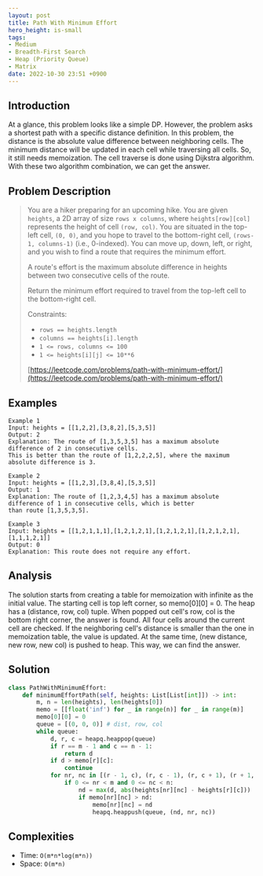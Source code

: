 ```yaml
---
layout: post
title: Path With Minimum Effort
hero_height: is-small
tags:
- Medium
- Breadth-First Search
- Heap (Priority Queue)
- Matrix
date: 2022-10-30 23:51 +0900
---
```

## Introduction
At a glance, this problem looks like a simple DP.
However, the problem asks a shortest path with a specific distance definition.
In this problem, the distance is the absolute value difference between neighboring cells.
The minimum distance will be updated in each cell while traversing all cells.
So, it still needs memoization.
The cell traverse is done using Dijkstra algorithm.
With these two algorithm combination, we can get the answer.

## Problem Description
> You are a hiker preparing for an upcoming hike. You are given `heights`, a 2D array of size `rows x columns`, where
> `heights[row][col]` represents the height of cell `(row, col)`. You are situated in the top-left cell, `(0, 0)`,
> and you hope to travel to the bottom-right cell, `(rows-1, columns-1)` (i.e., 0-indexed). You can move up, down,
> left, or right, and you wish to find a route that requires the minimum effort.
>
> A route's effort is the maximum absolute difference in heights between two consecutive cells of the route.
>
> Return the minimum effort required to travel from the top-left cell to the bottom-right cell.
>
> Constraints:
> - `rows == heights.length`
> - `columns == heights[i].length`
> - `1 <= rows, columns <= 100`
> - `1 <= heights[i][j] <= 10**6`
>
> [https://leetcode.com/problems/path-with-minimum-effort/](https://leetcode.com/problems/path-with-minimum-effort/)

## Examples
```
Example 1
Input: heights = [[1,2,2],[3,8,2],[5,3,5]]
Output: 2
Explanation: The route of [1,3,5,3,5] has a maximum absolute difference of 2 in consecutive cells.
This is better than the route of [1,2,2,2,5], where the maximum absolute difference is 3.
```

```
Example 2
Input: heights = [[1,2,3],[3,8,4],[5,3,5]]
Output: 1
Explanation: The route of [1,2,3,4,5] has a maximum absolute difference of 1 in consecutive cells, which is better
than route [1,3,5,3,5].
```

```
Example 3
Input: heights = [[1,2,1,1,1],[1,2,1,2,1],[1,2,1,2,1],[1,2,1,2,1],[1,1,1,2,1]]
Output: 0
Explanation: This route does not require any effort.
```

## Analysis
The solution starts from creating a table for memoization with infinite as the initial value.
The starting cell is top left corner, so memo[0][0] = 0.
The heap has a (distance, row, col) tuple.
When popped out cell's row, col is the bottom right corner, the answer is found.
All four cells around the current cell are checked.
If the neighboring cell's distance is smaller than the one in memoization table, the value is updated.
At the same time, (new distance, new row, new col) is pushed to heap.
This way, we can find the answer.

## Solution
```python
class PathWithMinimumEffort:
    def minimumEffortPath(self, heights: List[List[int]]) -> int:
        m, n = len(heights), len(heights[0])
        memo = [[float('inf') for _ in range(n)] for _ in range(m)]
        memo[0][0] = 0
        queue = [(0, 0, 0)] # dist, row, col
        while queue:
            d, r, c = heapq.heappop(queue)
            if r == m - 1 and c == n - 1:
                return d
            if d > memo[r][c]:
                continue
            for nr, nc in [(r - 1, c), (r, c - 1), (r, c + 1), (r + 1, c)]:
                if 0 <= nr < m and 0 <= nc < n:
                    nd = max(d, abs(heights[nr][nc] - heights[r][c]))
                    if memo[nr][nc] > nd:
                        memo[nr][nc] = nd
                        heapq.heappush(queue, (nd, nr, nc))
```

## Complexities
- Time: `O(m*n*log(m*n))`
- Space: `O(m*n)`
